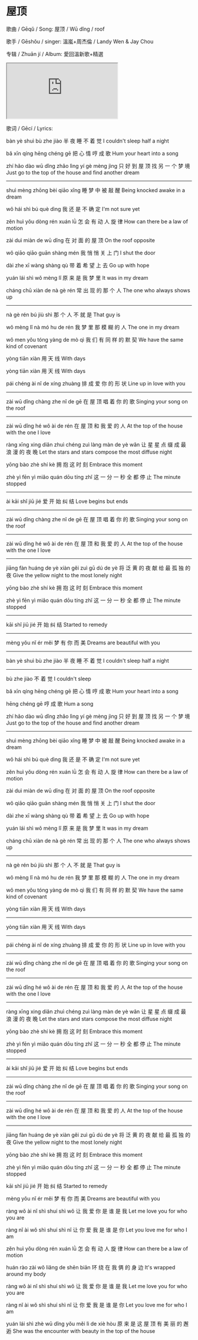 # 屋顶

歌曲 / Gēqǔ / Song: 屋顶 / Wū dǐng / roof

歌手 / Gēshǒu / singer: 溫嵐+周杰倫 / Landy Wen & Jay Chou

专辑 / Zhuān jí / Album: 愛回溫新歌+精選

<div class="video-container">
  <iframe
  src="https://www.youtube.com/embed/Bj2Ni_cOKVE"
  allowfullscreen="allowfullscreen">
  </iframe>
</div>

歌词 / Gēcí / Lyrics:

bàn yè shuì bù zhe jiào
半  夜 睡   不 着  觉
I couldn't sleep half a night

bǎ xīn qíng hēng chéng gē
把 心  情   哼   成    歌
Hum your heart into a song

zhí hǎo dào wū dǐng zhǎo lìng yí gè mèng jìng
只  好  到  屋 顶   找   另   一 个 梦   境
Just go to the top of the house and find another dream

---

shuì mèng zhōng bèi qiāo xǐng
睡   梦   中    被  敲   醒
Being knocked awake in a dream

wǒ hái shì bú què dìng
我 还  是  不 确  定
I'm not sure yet

zěn huì yǒu dòng rén xuán lǜ
怎  会  有  动   人  旋   律
How can there be a law of motion

zài duì miàn de wū dǐng
在  对  面   的 屋 顶
On the roof opposite

wǒ qiāo qiāo guān shàng mén
我 悄   悄   关   上    门
I shut the door

dài zhe xī wàng shàng qù
带  着  希 望   上    去
Go up with hope

yuán lái shì wǒ mèng lǐ
原   来  是  我 梦   里
It was in my dream

cháng chū xiàn de nà gè rén
常    出  现   的 那 个 人
The one who always shows up

---

nà gè rén bú jiù shì
那 个 人  不 就  是
That guy is

wǒ mèng lǐ nà mó hu de rén
我 梦   里 那 模 糊 的 人
The one in my dream

wǒ men yǒu tóng yàng de mò qì
我 们  有  同   样   的 默 契
We have the same kind of covenant

yòng tiān xiàn
用   天   线
With days

yòng tiān xiàn
用   天   线
With days

pái chéng ài nǐ de xíng zhuàng
排  成    爱 你 的 形   状
Line up in love with you

---

zài wū dǐng chàng zhe nǐ de gē
在  屋 顶   唱    着  你 的 歌
Singing your song on the roof

---

zài wū dǐng hé wǒ ài de rén
在  屋 顶   和 我 爱 的 人
At the top of the house with the one I love

ràng xīng xing diǎn zhuì chéng zuì làng màn de yè wǎn
让   星   星   点   缀   成    最  浪   漫  的 夜 晚
Let the stars and stars compose the most diffuse night

yōng bào zhè shí kè
拥   抱  这  时  刻
Embrace this moment

zhè yì fēn yì miǎo quán dōu tíng zhǐ
这  一 分  一 秒   全   都  停   止
The minute stopped

---

ài kāi shǐ jiū jié
爱 开  始  纠  结
Love begins but ends

---

zài wū dǐng chàng zhe nǐ de gē
在  屋 顶   唱    着  你 的 歌
Singing your song on the roof

---

zài wū dǐng hé wǒ ài de rén
在  屋 顶   和 我 爱 的 人
At the top of the house with the one I love

---

jiāng fàn huáng de yè xiàn gěi zuì gū dú de yè
将    泛  黄    的 夜 献   给  最  孤 独 的 夜
Give the yellow night to the most lonely night

yōng bào zhè shí kè
拥   抱  这  时  刻
Embrace this moment

zhè yì fēn yì miǎo quán dōu tíng zhǐ
这  一 分  一 秒   全   都  停   止
The minute stopped

---

kāi shǐ jiū jié
开  始  纠  结
Started to remedy

---

mèng yǒu nǐ ér měi
梦   有  你 而 美
Dreams are beautiful with you

---

bàn yè shuì bù zhe jiào
半  夜 睡   不 着  觉
I couldn't sleep half a night

---

bù zhe jiào
不 着  觉
I couldn't sleep

bǎ xīn qíng hēng chéng gē
把 心  情   哼   成    歌
Hum your heart into a song

hēng chéng gē
哼   成    歌
Hum a song

zhí hǎo dào wū dǐng zhǎo lìng yí gè mèng jìng
只  好  到  屋 顶   找   另   一 个 梦   境
Just go to the top of the house and find another dream

---

shuì mèng zhōng bèi qiāo xǐng
睡   梦   中    被  敲   醒
Being knocked awake in a dream

wǒ hái shì bú què dìng
我 还  是  不 确  定
I'm not sure yet

zěn huì yǒu dòng rén xuán lǜ
怎  会  有  动   人  旋   律
How can there be a law of motion

zài duì miàn de wū dǐng
在  对  面   的 屋 顶
On the roof opposite

wǒ qiāo qiāo guān shàng mén
我 悄   悄   关   上    门
I shut the door

dài zhe xī wàng shàng qù
带  着  希 望   上    去
Go up with hope

yuán lái shì wǒ mèng lǐ
原   来  是  我 梦   里
It was in my dream

cháng chū xiàn de nà gè rén
常    出  现   的 那 个 人
The one who always shows up

---

nà gè rén bú jiù shì
那 个 人  不 就  是
That guy is

wǒ mèng lǐ nà mó hu de rén
我 梦   里 那 模 糊 的 人
The one in my dream

wǒ men yǒu tóng yàng de mò qì
我 们  有  同   样   的 默 契
We have the same kind of covenant

yòng tiān xiàn
用   天   线
With days

---

yòng tiān xiàn
用   天   线
With days

---

pái chéng ài nǐ de xíng zhuàng
排  成    爱 你 的 形   状
Line up in love with you

---

zài wū dǐng chàng zhe nǐ de gē
在  屋 顶   唱    着  你 的 歌
Singing your song on the roof

---

zài wū dǐng hé wǒ ài de rén
在  屋 顶   和 我 爱 的 人
At the top of the house with the one I love

---

ràng xīng xing diǎn zhuì chéng zuì làng màn de yè wǎn
让   星   星   点   缀   成    最  浪   漫  的 夜 晚
Let the stars and stars compose the most diffuse night

yōng bào zhè shí kè
拥   抱  这  时  刻
Embrace this moment

zhè yì fēn yì miǎo quán dōu tíng zhǐ
这  一 分  一 秒   全   都  停   止
The minute stopped

---

ài kāi shǐ jiū jié
爱 开  始  纠  结
Love begins but ends

---

zài wū dǐng chàng zhe nǐ de gē
在  屋 顶   唱    着  你 的 歌
Singing your song on the roof

---

zài wū dǐng hé wǒ ài de rén
在  屋 顶   和 我 爱 的 人
At the top of the house with the one I love

---

jiāng fàn huáng de yè xiàn gěi zuì gū dú de yè
将    泛  黄    的 夜 献   给  最  孤 独 的 夜
Give the yellow night to the most lonely night

yōng bào zhè shí kè
拥   抱  这  时  刻
Embrace this moment

zhè yì fēn yì miǎo quán dōu tíng zhǐ
这  一 分  一 秒   全   都  停   止
The minute stopped

kāi shǐ jiū jié
开  始  纠  结
Started to remedy

mèng yǒu nǐ ér měi
梦   有  你 而 美
Dreams are beautiful with you

ràng wǒ ài nǐ shì shuí shì wǒ
让   我 爱 你 是  谁   是  我
Let me love you for who you are

ràng nǐ ài wǒ shì shuí shì nǐ
让   你 爱 我 是  谁   是  你
Let you love me for who I am

zěn huì yǒu dòng rén xuán lǜ
怎  会  有  动   人  旋   律
How can there be a law of motion

huán rào zài wǒ liǎng de shēn biān
环   绕  在  我 俩    的 身   边
It's wrapped around my body

ràng wǒ ài nǐ shì shuí shì wǒ
让   我 爱 你 是  谁   是  我
Let me love you for who you are

ràng nǐ ài wǒ shì shuí shì nǐ
让   你 爱 我 是  谁   是  你
Let you love me for who I am

yuán lái shì zhè wū dǐng yǒu měi lì de xiè hòu
原   来  是  这  屋 顶   有  美  丽 的 邂  逅
She was the encounter with beauty in the top of the house
